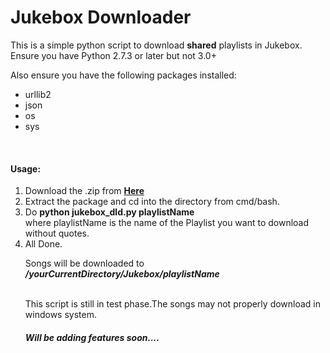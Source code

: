 <h1>Jukebox Downloader</h1>

This is a simple python script to download <b>shared</b> playlists in Jukebox.</br>
Ensure you have Python 2.7.3 or later but not 3.0+

Also ensure you have the following packages installed:
<ul>
<li>urllib2</li>
<li>json</li>
<li>os</li>
<li>sys</li>
</ul>
</br>

<h4>Usage:</h4>

<ol>
<li>Download the .zip from
   <a href="https://github.com/KKcorps/Jukebox_dld/archive/master.zip"><b>Here</b></a></li>
<li>Extract the package and cd into the directory from cmd/bash.</li>
<li>Do <b>python jukebox_dld.py playlistName</b><br/> where playlistName is the name of the Playlist you want to download without quotes.</li>
<li>All Done.</li>

Songs will be downloaded to <b><i>/yourCurrentDirectory/Jukebox/playlistName</i></b><br/>
<br/>

This script is still in test phase.The songs may not properly download in windows system.

<h5>Will be adding features soon....</h5>
